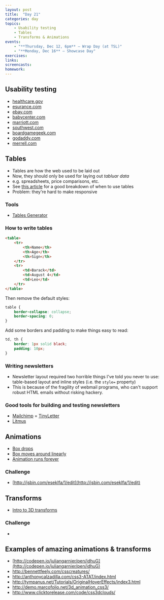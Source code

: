 ```yaml
---
layout: post
title:  "Day 21"
categories: day
topics:
    - Usability testing
    - Tables
    - Transforms & Animations
events:
    - "**Thursday, Dec 12, 6pm** — Wrap Day (at TSL)"
    - "**Monday, Dec 16** — Showcase Day"
exercises:
links:
screencasts:
homework:
---
```


## Usability testing

- [healthcare.gov](healthcare.gov)
- [esurance.com](esurance.com)
- [ebay.com](ebay.com)
- [babycenter.com](babycenter.com)
- [marriott.com](marriott.com)
- [southwest.com](southwest.com)
- [boardgamegeek.com](boardgamegeek.com)
- [godaddy.com](godaddy.com)
- [merrell.com](merrell.com)

## Tables

- Tables are how the web used to be laid out
- Now, they should only be used for laying out _tabluar data_
- e.g. spreadsheets, price comparisons, etc.
- See [this article](http://www.noupe.com/how-tos/better-ui-design-proper-use-of-tables.html) for a good breakdown of when to use tables
- Problem: they're hard to make responsive

### Tools

- [Tables Generator](http://www.tablesgenerator.com/html_tables)

### How to write tables

```html
<table>
    <tr>
        <th>Name</th>
        <th>Age</th>
        <th>Sign</th>
    </tr>
    <tr>
        <td>Barack</td>
        <td>August 4</td>
        <td>Leo</td>
    </tr>
</table>
```

Then remove the default styles:

```css
table {
    border-collapse: collapse;
    border-spacing: 0;
}
```

Add some borders and padding to make things easy to read:

```css
td, th {
    border: 1px solid black;
    padding: 10px;
}
```

### Writing newsletters

- Newsletter layout required two horrible things I've told you never to use: table-based layout and inline styles (i.e. the `style=` property)
- This is because of the fragility of webmail programs, who can't support robust HTML emails without risking hackery.

### Good tools for building and testing newsletters

- [Mailchimp](http://mailchimp.com)
= [TinyLetter](http://tinyletter.com/)
- [Litmus](http://litmus.com/)

## Animations

- [Box drops](http://jsbin.com/ihOsExI/2/edit)
- [Box moves around linearly](http://jsbin.com/ihOsExI/4/edit)
- [Animation runs forever](http://jsbin.com/ihOsExI/5/edit)

### Challenge

- [http://jsbin.com/esekIfa/1/edit](http://jsbin.com/esekIfa/1/edit)

## Transforms

- [Intro to 3D transforms](http://desandro.github.io/3dtransforms/)

### Challenge

-

## Examples of amazing animations & transforms

- [http://codepen.io/juliangarnier/pen/idhuG](http://codepen.io/juliangarnier/pen/idhuG)
- [http://bennettfeely.com/csscreatures/ ](http://bennettfeely.com/csscreatures/ )
- [http://anthonycalzadilla.com/css3-ATAT/index.html ](http://anthonycalzadilla.com/css3-ATAT/index.html )
- [http://tympanus.net/Tutorials/OriginalHoverEffects/index3.html ](http://tympanus.net/Tutorials/OriginalHoverEffects/index3.html )
- [http://demo.marcofolio.net/3d_animation_css3/ ](http://demo.marcofolio.net/3d_animation_css3/ )
- [http://www.clicktorelease.com/code/css3dclouds/ ](http://www.clicktorelease.com/code/css3dclouds/ )
